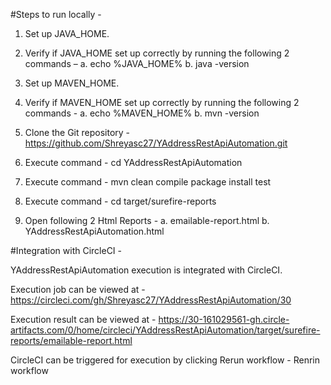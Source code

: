 #Steps to run locally -
 
1. Set up JAVA_HOME.
 
2. Verify if JAVA_HOME set up correctly by running the following 2 commands –
    a. echo %JAVA_HOME%
    b. java -version

3. Set up MAVEN_HOME.

4. Verify if MAVEN_HOME set up correctly by running the following 2 commands -
    a. echo %MAVEN_HOME%
    b. mvn -version

5. Clone the Git repository - https://github.com/Shreyasc27/YAddressRestApiAutomation.git

6. Execute command - cd YAddressRestApiAutomation

7. Execute command - mvn clean compile package install test

8. Execute command - cd target/surefire-reports

9. Open following 2 Html Reports -
    a. emailable-report.html
    b. YAddressRestApiAutomation.html


#Integration with CircleCI -

YAddressRestApiAutomation execution is integrated with CircleCI.

Execution job can be viewed at - 
https://circleci.com/gh/Shreyasc27/YAddressRestApiAutomation/30

Execution result can be viewed at -
https://30-161029561-gh.circle-artifacts.com/0/home/circleci/YAddressRestApiAutomation/target/surefire-reports/emailable-report.html

CircleCI can be triggered for execution by clicking Rerun workflow - Renrin workflow






